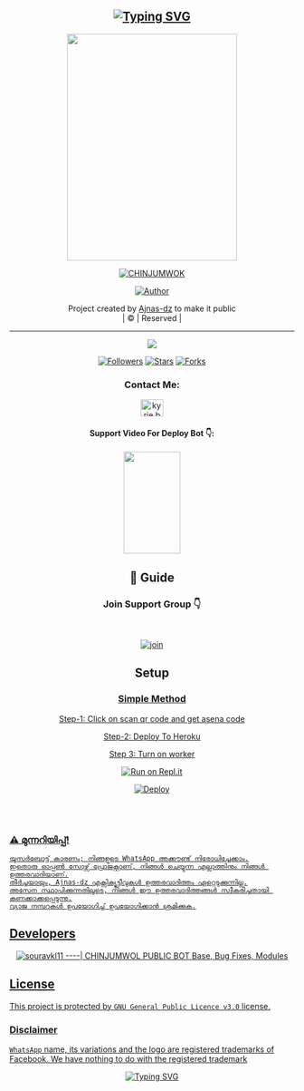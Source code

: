 <div align="center">
  
## [![Typing SVG](https://readme-typing-svg.herokuapp.com?font=Bomber+Escort&color=F7001E&size=25&lines=CHINJUMWOL+Whatsapp+Bot;With+Tons+of+features;Complete+Malayalam+content;Best+Bgm+Bot;Edited+from+WhatsAsena;Made+By+Ajnas-dz)](https://git.io/typing-svg)


  <a href="https://i.imgur.com/07KGGa8.jpeg" target="blank"><img align="center" src="https://i.imgur.com/07KGGa8.jpeg" height="400" width="300" /></a>
</p>
  
  <p align="center">
<a href="#"><img title="CHINJUMWOK" src="https://img.shields.io/badge/CHINJUMWOL-green?colorA=ff0000&colorB=ff0000&style=for-the-badge"></a>
</p>
  <p align="center">
<a href="https://github.com/Ajnas-dz"><img title="Author" src="https://img.shields.io/badge/Author-Ajnas-dz-CHINJUMWOL/CHINJUMWOL?color=000000&style=for-the-badge&logo=whatsapp"></a>
</p>
</div>
<p align="center">
Project created by <a href="https://github.com/Ajnas-dz">Ajnas-dz</a> to make it public
    <br>
       | © |
        Reserved |
    <br> 
</p>

----

  <p align="center">
  <a href="httsp://github.com/Ajnas-dz/CHINJUMWOL">
    <img src="https://img.shields.io/github/repo-size/Ajnas-dz/CHINJUMWOL?color=green&label=Repo%20total%20size&style=plastic">
<p align="center">
<a href="https://github.com/Ajnas-dz/followers"><img title="Followers" src="https://img.shields.io/github/followers/Ajnas-dz?color=f7df1e&style=flat-square"></a>
<a href="https://github.com/Ajnas-dz/CHINJUMWOL/stargazers/"><img title="Stars" src="https://img.shields.io/github/stars/Ajnas-dz/CHINJUMWOL?color=f7df1e&style=flat-square"></a>
<a href="https://github.com/Ajnas-dz/CHINJUMWOL/network/members"><img title="Forks" src="https://img.shields.io/github/forks/Ajnas-dz/CHINJUMWOL?color=f7df1e&style=flat-square"></a>


<h3 align="center">Contact Me:</h3>
<p align="center">
<a href="https://instagram.com/sourav-mp4" target="blank"><img align="center" src="https://cdn.jsdelivr.net/npm/simple-icons@3.0.1/icons/instagram.svg" alt="kyrie.baran" height="30" width="40" /></a>
</p>
<h4 align="center">Support Video For Deploy Bot 👇:</h4>
<p align="center">
<a href="https://i.imgur.com/07KGGa8.jpeg" target="blank"><img align="center" src="https://i.imgur.com/07KGGa8.jpeg" height="180" width="100" /></a>
</p>
  
<div align="center">

## 📢 Guide
### Join Support Group 👇
   
<br>
  <div align="center">
    
  [![join](https://opportunitiesforyoungkenyans.co.ke/wp-content/uploads/2020/05/images.png-whatsapp.png)](https://chat.whatsapp.com/EKVj4VNByQkAIzapCt8qLl)


    
## Setup
<div align="center">

  ### <u> Simple Method <u>
  Step-1: Click on scan qr code and get asena code
  
  Step-2: Deploy To Heroku
  
  Step 3: Turn on worker
  
[![Run on Repl.it](https://www.linkpicture.com/q/Untitled-3_10.jpg)](https://replit.com/@souravkl11/Raganork-QR)

[![Deploy](https://www.linkpicture.com/q/heroku.jpg)](https://bit.ly/3hrN7gU)
     <div align="left">
<br>
<br >

  


### ⚠️ മുന്നറിയിപ്പ്! 
```
യൂസർബോട്ട് കാരണം; നിങ്ങളുടെ WhatsApp അക്കൗണ്ട് നിരോധിച്ചേക്കാം.
ഇതൊരു ഓപ്പൺ സോഴ്സ് പ്രോജക്റ്റാണ്, നിങ്ങൾ ചെയ്യുന്ന എല്ലാത്തിനും നിങ്ങൾ ഉത്തരവാദിയാണ്.
തീർച്ചയായും, Ajnas-dz എക്സിക്യൂട്ടീവുകൾ ഉത്തരവാദിത്തം ഏറ്റെടുക്കുന്നില്ല.
അസേന സ്ഥാപിക്കുന്നതിലൂടെ, നിങ്ങൾ ഈ ഉത്തരവാദിത്തങ്ങൾ സ്വീകരിച്ചതായി കണക്കാക്കപ്പെടുന്നു.
വ്യാജ നമ്പറുകൾ ഉപയോഗിച്ച് ഉപയോഗിക്കാൻ ശ്രമിക്കുക.
```

## Developers
  <div align="center">
    
  [![souravkl11](https://github.com/Ajnas-dz.png?size=100)](https://github.com/Ajnas-dz) 
----|
   [CHINJUMWOL PUBLIC BOT](https://github.com/Ajnas-dz) 
Base, Bug Fixes, Modules
  </div>
   
  
## License
This project is protected by `GNU General Public Licence v3.0` license.

### Disclaimer
`WhatsApp` name, its variations and the logo are registered trademarks of Facebook. We have nothing to do with the registered trademark

  <div align="center">
  
![Typing SVG](https://readme-typing-svg.herokuapp.com?font=Bomber+Escort&color=F70000&size=30&lines=Killadism+never+ends)
